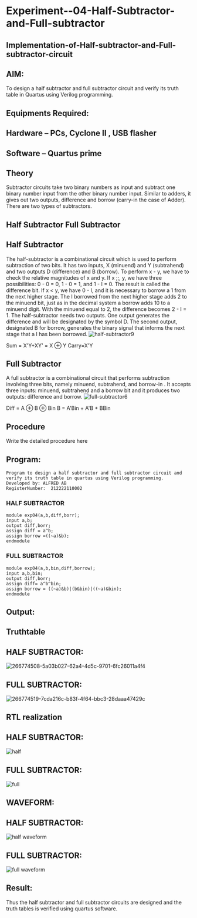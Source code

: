# Experiment--04-Half-Subtractor-and-Full-subtractor
## Implementation-of-Half-subtractor-and-Full-subtractor-circuit
## AIM:
To design a half subtractor and full subtractor circuit and verify its truth table in Quartus using Verilog programming.

## Equipments Required:
## Hardware – PCs, Cyclone II , USB flasher
## Software – Quartus prime
## Theory
Subtractor circuits take two binary numbers as input and subtract one binary number input from the other binary number input. Similar to adders, it gives out two outputs, difference and borrow (carry-in the case of Adder). There are two types of subtractors.

## Half Subtractor Full Subtractor
## Half Subtractor
The half-subtractor is a combinational circuit which is used to perform subtraction of two bits. It has two inputs, X (minuend) and Y (subtrahend) and two outputs D (difference) and B (borrow). To perform x - y, we have to check the relative magnitudes of x and y. If x ;;, y, we have three possibilities: 0 - 0 = 0, 1 - 0 = 1, and 1 - I = 0. The result is called the difference bit. If x < y, we have 0 - I, and it is necessary to borrow a 1 from the next higher stage. The I borrowed from the next higher stage adds 2 to the minuend bit, just as in the decimal system a borrow adds 10 to a minuend digit. With the minuend equal to 2, the difference becomes 2 - I = 1. The half-subtractor needs two outputs. One output generates the difference and will be designated by the symbol D. The second output, designated B for borrow, generates the binary signal that informs the next stage that a I has been borrowed.
![half-subtractor9](https://user-images.githubusercontent.com/36288975/166112538-58c3bc7c-ee5d-4e6a-ac8d-8e8328efe27a.png)


Sum = X'Y+XY' = X ⊕ Y
Carry=X'Y

## Full Subtractor
A full subtractor is a combinational circuit that performs subtraction involving three bits, namely minuend, subtrahend, and borrow-in . It accepts three inputs: minuend, subtrahend and a borrow bit and it produces two outputs: difference and borrow. 
![full-subtractor6](https://user-images.githubusercontent.com/36288975/166112541-24c68359-3de8-4674-ae22-8272ffc385ed.png)


Diff = A ⊕ B ⊕ Bin B = A'Bin + A'B + BBin

## Procedure
Write the detailed procedure here

## Program:
```
Program to design a half subtractor and full subtractor circuit and verify its truth table in quartus using Verilog programming.
Developed by: ALFRED AB
RegisterNumber:  212222110002
```
### HALF SUBTRACTOR
```
module exp04(a,b,diff,borr);
input a,b;
output diff,borr;
assign diff = a^b;
assign borrow =((~a)&b);
endmodule
```
### FULL SUBTRACTOR
```
module exp04(a,b,bin,diff,borrow);
input a,b,bin;
output diff,borr;
assign diff= a^b^bin;
assign borrow = ((~a)&b)|(b&bin)|((~a)&bin);
endmodule
```
## Output:

## Truthtable
## HALF SUBTRACTOR:
![266774508-5a03b027-62a4-4d5c-9701-6fc26011a4f4](https://github.com/Alfredsec/Experiment--04-Half-Subtractor-and-Full-subtractor/assets/120621608/0287cea4-b4ad-40b8-9cef-49a762cca477)
## FULL SUBTRACTOR:
![266774519-7cda216c-b83f-4f64-bbc3-28daaa47429c](https://github.com/Alfredsec/Experiment--04-Half-Subtractor-and-Full-subtractor/assets/120621608/589c781f-e943-41eb-b2d1-3b698b81a18a)

##  RTL realization
## HALF SUBTRACTOR:
![half](https://github.com/Alfredsec/Experiment--04-Half-Subtractor-and-Full-subtractor/assets/120621608/1f3540fd-a6ba-4026-99ec-df099de942ab)
## FULL SUBTRACTOR:
![full](https://github.com/Alfredsec/Experiment--04-Half-Subtractor-and-Full-subtractor/assets/120621608/1d9d31f0-742e-4fd2-8ff4-6066452cbfc3)

## WAVEFORM:
## HALF SUBTRACTOR:
![half waveform](https://github.com/Alfredsec/Experiment--04-Half-Subtractor-and-Full-subtractor/assets/120621608/24797857-477f-4e7b-a4f4-a481757803b7)
## FULL SUBTRACTOR:
![full waveform](https://github.com/Alfredsec/Experiment--04-Half-Subtractor-and-Full-subtractor/assets/120621608/0cec785b-1806-4ce8-bf4c-032d77305fa2)

## Result:
Thus the half subtractor and full subtractor circuits are designed and the truth tables is verified using quartus software.
